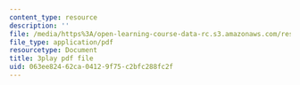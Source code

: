 ```yaml
---
content_type: resource
description: ''
file: /media/https%3A/open-learning-course-data-rc.s3.amazonaws.com/res-15-003-shaping-the-future-of-work-15-662x-spring-2016/063ee82462ca04129f75c2bfc288fc2f_Q69ILtZSteE.pdf
file_type: application/pdf
resourcetype: Document
title: 3play pdf file
uid: 063ee824-62ca-0412-9f75-c2bfc288fc2f
---
```

